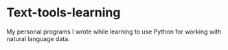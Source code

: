 # Text-tools-learning
My personal programs I wrote while learning to use Python for working with natural language data.  
